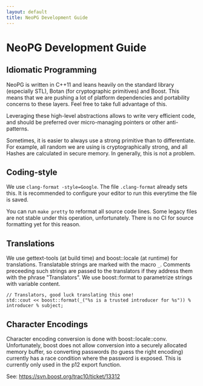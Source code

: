 ```yaml
---
layout: default
title: NeoPG Development Guide
---
```

# NeoPG Development Guide

## Idiomatic Programming

NeoPG is written in C++11 and leans heavily on the standard library
(especially STL), Botan (for cryptographic primitives) and Boost.
This means that we are pushing a lot of platform dependencies and
portability concerns to these layers.  Feel free to take full
advantage of this.

Leveraging these high-level abstractions allows to write very
efficient code, and should be preferred over micro-managing pointers
or other anti-patterns.

Sometimes, it is easier to always use a strong primitive than to
differentiate.  For example, all random we are using is
cryptographically strong, and all Hashes are calculated in secure
memory. In generally, this is not a problem.

## Coding-style

We use `clang-format -style=Google`.  The file `.clang-format` already
sets this.  It is recommended to configure your editor to run this
everytime the file is saved.

You can run `make pretty` to reformat all source code lines.  Some
legacy files are not stable under this operation, unfortunately.
There is no CI for source formatting yet for this reason.


## Translations

We use gettext-tools (at build time) and boost::locale (at runtime)
for translations.  Translatable strings are marked with the macro `_`.
Comments preceeding such strings are passed to the translators if they
address them with the phrase "Translators".  We use boost::format to
parametrize strings with variable content.

```
// Translators, good luck translating this one!
std::cout << boost::format(_("%s is a trusted introducer for %s")) % introducer % subject;
```

## Character Encodings

Character encoding conversion is done with boost::locale::conv.
Unfortunately, boost does not allow conversion into a securely
allocated memory buffer, so converting passwords (to guess the right
encoding) currently has a race condition where the password is
exposed.  This is currently only used in the p12 export function.

See: https://svn.boost.org/trac10/ticket/13312
